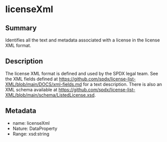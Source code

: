 <!-- Automatically generated by spec-parser v2.0.0 on 2023-12-27T15:02:03.969017+00:00 -->
<!-- SPDX-License-Identifier: Community-Spec-1.0 -->

# licenseXml

## Summary

Identifies all the text and metadata associated with a license in the license XML format.


## Description

The license XML format is defined and used by the SPDX legal team.
See the XML fields defined at https://github.com/spdx/license-list-XML/blob/main/DOCS/xml-fields.md for a text description.
There is also an XML schema available at https://github.com/spdx/license-list-XML/blob/main/schema/ListedLicense.xsd.


## Metadata

- name: licenseXml
- Nature: DataProperty
- Range: xsd:string




